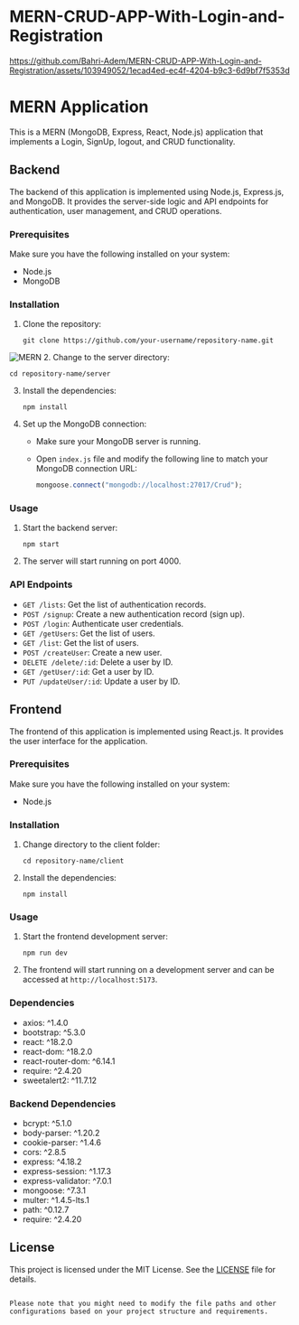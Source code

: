 # MERN-CRUD-APP-With-Login-and-Registration


https://github.com/Bahri-Adem/MERN-CRUD-APP-With-Login-and-Registration/assets/103949052/1ecad4ed-ec4f-4204-b9c3-6d9bf7f5353d


# MERN Application

This is a MERN (MongoDB, Express, React, Node.js) application that implements a Login, SignUp, logout, and CRUD functionality.

## Backend

The backend of this application is implemented using Node.js, Express.js, and MongoDB. It provides the server-side logic and API endpoints for authentication, user management, and CRUD operations.

### Prerequisites

Make sure you have the following installed on your system:

- Node.js
- MongoDB

### Installation

1. Clone the repository:

   ```shell
   git clone https://github.com/your-username/repository-name.git
   ```
![MERN](https://github.com/Bahri-Adem/MERN-CRUD-APP-With-Login-and-Registration/assets/103949052/6b398685-041b-4fb8-87b8-fe218184a958)
2. Change to the server directory:

   ```shell
   cd repository-name/server
   ```

3. Install the dependencies:

   ```shell
   npm install
   ```

4. Set up the MongoDB connection:

   - Make sure your MongoDB server is running.
   - Open `index.js` file and modify the following line to match your MongoDB connection URL:

     ```javascript
     mongoose.connect("mongodb://localhost:27017/Crud");
     ```

### Usage

1. Start the backend server:

   ```shell
   npm start
   ```

2. The server will start running on port 4000.

### API Endpoints

- `GET /lists`: Get the list of authentication records.
- `POST /signup`: Create a new authentication record (sign up).
- `POST /login`: Authenticate user credentials.
- `GET /getUsers`: Get the list of users.
- `GET /list`: Get the list of users.
- `POST /createUser`: Create a new user.
- `DELETE /delete/:id`: Delete a user by ID.
- `GET /getUser/:id`: Get a user by ID.
- `PUT /updateUser/:id`: Update a user by ID.

## Frontend

The frontend of this application is implemented using React.js. It provides the user interface for the application.

### Prerequisites

Make sure you have the following installed on your system:

- Node.js

### Installation

1. Change directory to the client folder:

   ```shell
   cd repository-name/client
   ```

2. Install the dependencies:

   ```shell
   npm install
   ```

### Usage

1. Start the frontend development server:

   ```shell
   npm run dev
   ```

2. The frontend will start running on a development server and can be accessed at `http://localhost:5173`.

### Dependencies

- axios: ^1.4.0
- bootstrap: ^5.3.0
- react: ^18.2.0
- react-dom: ^18.2.0
- react-router-dom: ^6.14.1
- require: ^2.4.20
- sweetalert2: ^11.7.12

### Backend Dependencies

- bcrypt: ^5.1.0
- body-parser: ^1.20.2
- cookie-parser: ^1.4.6
- cors: ^2.8.5
- express: ^4.18.2
- express-session: ^1.17.3
- express-validator: ^7.0.1
- mongoose: ^7.3.1
- multer: ^1.4.5-lts.1
- path: ^0.12.7
- require: ^2.4.20

## License

This project is licensed under the MIT License. See the [LICENSE](LICENSE) file for details.
```

Please note that you might need to modify the file paths and other configurations based on your project structure and requirements.
